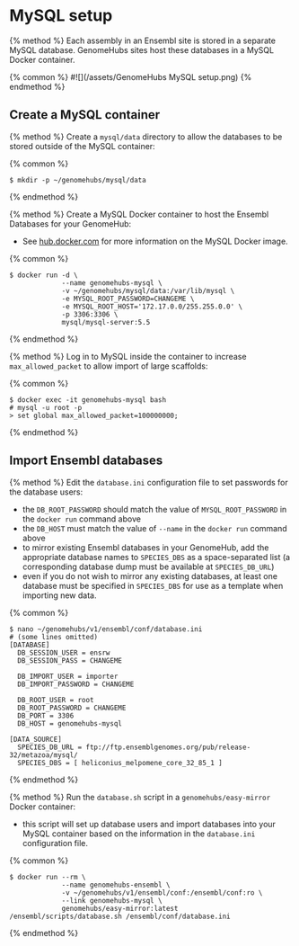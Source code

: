 # MySQL setup

{% method %}
Each assembly in an Ensembl site is stored in a separate MySQL database. GenomeHubs sites host these databases in a MySQL Docker container.

{% common %}
#![](/assets/GenomeHubs MySQL setup.png) 
{% endmethod %}


## Create a MySQL container

{% method %}
Create a `mysql/data` directory to allow the databases to be stored outside of the MySQL container:

{% common %}
```
$ mkdir -p ~/genomehubs/mysql/data
```

{% endmethod %}


{% method %}
Create a MySQL Docker container to host the Ensembl Databases for your GenomeHub:

* See [hub.docker.com](https://hub.docker.com/r/mysql/mysql-server/) for more information on the MySQL Docker image.

{% common %}
```
$ docker run -d \
             --name genomehubs-mysql \
             -v ~/genomehubs/mysql/data:/var/lib/mysql \
             -e MYSQL_ROOT_PASSWORD=CHANGEME \
             -e MYSQL_ROOT_HOST='172.17.0.0/255.255.0.0' \
             -p 3306:3306 \
             mysql/mysql-server:5.5
```
{% endmethod %}

{% method %}
Log in to MySQL inside the container to increase `max_allowed_packet` to allow import of large scaffolds:

{% common %}
```
$ docker exec -it genomehubs-mysql bash
# mysql -u root -p
> set global max_allowed_packet=100000000;
```
{% endmethod %}


## Import Ensembl databases

{% method %}
Edit the `database.ini` configuration file to set passwords for the database users:

* the `DB_ROOT_PASSWORD` should match the value of `MYSQL_ROOT_PASSWORD` in the `docker run` command above
* the `DB_HOST` must match the value of `--name` in the `docker run` command above
* to mirror existing Ensembl databases in your GenomeHub, add the appropriate database names to `SPECIES_DBS` as a space-separated list (a corresponding database dump must be available at `SPECIES_DB_URL`)
* even if you do not wish to mirror any existing databases, at least one database must be specified in `SPECIES_DBS` for use as a template when importing new data.

{% common %}
```
$ nano ~/genomehubs/v1/ensembl/conf/database.ini
# (some lines omitted)
[DATABASE]
  DB_SESSION_USER = ensrw
  DB_SESSION_PASS = CHANGEME

  DB_IMPORT_USER = importer
  DB_IMPORT_PASSWORD = CHANGEME

  DB_ROOT_USER = root
  DB_ROOT_PASSWORD = CHANGEME
  DB_PORT = 3306
  DB_HOST = genomehubs-mysql

[DATA_SOURCE]
  SPECIES_DB_URL = ftp://ftp.ensemblgenomes.org/pub/release-32/metazoa/mysql/
  SPECIES_DBS = [ heliconius_melpomene_core_32_85_1 ]

```
{% endmethod %}


{% method %}
Run the `database.sh` script in a `genomehubs/easy-mirror` Docker container:

* this script will set up database users and import databases into your MySQL container based on the information in the `database.ini` configuration file.

{% common %}
```
$ docker run --rm \
             --name genomehubs-ensembl \
             -v ~/genomehubs/v1/ensembl/conf:/ensembl/conf:ro \
             --link genomehubs-mysql \
             genomehubs/easy-mirror:latest /ensembl/scripts/database.sh /ensembl/conf/database.ini
```
{% endmethod %}


